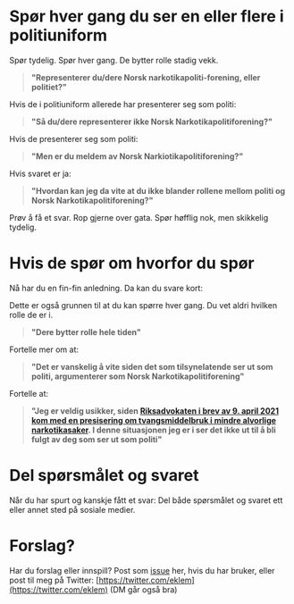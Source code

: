 # Spør hver gang du ser en eller flere i politiuniform

Spør tydelig. Spør hver gang. De bytter rolle stadig vekk. 
> **"Representerer du/dere Norsk narkotikapoliti-forening, eller politiet?"**


Hvis de i politiuniform allerede har presenterer seg som politi:
> **"Så du/dere representerer ikke Norsk Narkotikapolitiforening?"**


Hvis de presenterer seg som politi:
> **"Men er du meldem av Norsk Narkiotikapolitiforening?"**


Hvis svaret er ja:
> **"Hvordan kan jeg da vite at du ikke blander rollene mellom politi og Norsk Narkotikapolitiforening?"**


Prøv å få et svar. Rop gjerne over gata. Spør høfflig nok, men skikkelig tydelig.

# Hvis de spør om hvorfor du spør

Nå har du en fin-fin anledning. Da kan du svare kort: 

Dette er også grunnen til at du kan spørre hver gang. Du vet aldri hvilken rolle de er i.
> **"Dere bytter rolle hele tiden"**


Fortelle mer om at:
> **"Det er vanskelig å vite siden det som tilsynelatende ser ut som politi, argumenterer som Norsk Narkotikapolitiforening"**


Fortelle at:
> **"Jeg er veldig usikker, siden [Riksadvokaten i brev av 9. april 2021 kom med en presisering om tvangsmiddelbruk i mindre alvorlige narkotikasaker](https://www.riksadvokaten.no/wp-content/uploads/2022/02/Nasj-rapport-tvangsmiddelbruk-i-mindre-alv-narkotikasaker.pdf).
I denne situasjonen jeg er i ser det ikke ut til å bli fulgt av deg som ser ut som politi"**


# Del spørsmålet og svaret

Når du har spurt og kanskje fått et svar: Del både spørsmålet og svaret ett eller annet sted på sosiale medier.

# Forslag?

Har du forslag eller innspill? Post som [issue](https://github.com/eklem/rolleblanding.no/issues/new) her, hvis du har bruker, eller post til meg på Twitter: [https://twitter.com/eklem](https://twitter.com/eklem) (DM går også bra)
